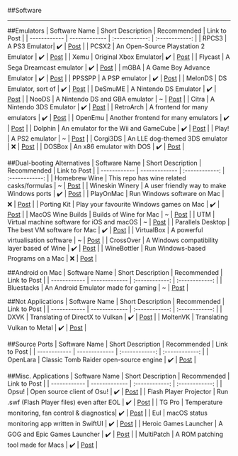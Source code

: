 ##Software
___

##Emulators
| Software Name | Short Description | Recommended | Link to Post |
| ------------ | ------------- | :------------: | :------------: | 
| RPCS3 | A PS3 Emulator| ✔️ | [Post](software/RPCS3.md) |
| PCSX2 | An Open-Source Playstation 2 Emulator | ✔️ | [Post](software/PCSX2.md) |
| Xemu | Original Xbox Emulator| ✔️ | [Post](software/XEMU.md) |
| Flycast | A Sega Dreamcast emulator | ✔️ | [Post](software/FLYCAST.md) |
| mGBA | A Game Boy Advance Emulator | ✔️ | [Post](software/MGBA.md) |
| PPSSPP | A PSP emulator | ✔️ | [Post](software/PPSSPP.md) |
| MelonDS | DS Emulator, sort of | ✔️ | [Post](software/MELONDS.md) |
| DeSmuME | A Nintendo DS Emulator | ✔️ | [Post](software/DESMUME.md) |
| NooDS | A Nintendo DS and GBA emulator | ~ | [Post](software/NOODS.md) |
| Citra | A Nintendo 3DS Emulator | ✔️ | [Post](software/CITRA.md) |
| RetroArch | A frontend for many emulators | ✔️ | [Post](software/RETRO.md) |
| OpenEmu | Another frontend for many emulators | ✔️ | [Post](software/OPEN.md) |
| Dolphin | An emulator for the Wii and GameCube | ✔️ | [Post](software/DOLPHIN.md) |
| Play! | A PS2 emulator | ~ | [Post](software/PLAY.md) |
| Corgi3DS | An LLE dog-themed 3DS emulator | ❌ | [Post](software/CORGI.md) |
| DOSBox | An x86 emulator with DOS | ✔️ | [Post](software/DOSBOX.md) |

##Dual-booting Alternatives
| Software Name | Short Description | Recommended | Link to Post |
| ------------ | ------------- | :------------: | :------------: | 
| Homebrew Wine | This repo has wine related casks/formulas | ~ | [Post](software/HOMEWINE.md) |
| Wineskin Winery | A user friendly way to make Windows ports | ✔️ | [Post](software/WINESKIN.md) |
| PlayOnMac | Run Windows software on Mac | ❌ | [Post](software/PLAYONMAC.md) |
| Porting Kit | Play your favourite Windows games on Mac | ✔️ | [Post](software/PORTINGKIT.md) |
| MacOS Wine Builds | Builds of Wine for Mac | ~ | [Post](software/MACWINE.md) |
| UTM | Virtual machine software for iOS and macOS | ~ | [Post](software/UTM.md) |
| Parallels Desktop | The best VM software for Mac | ✔️ | [Post](software/PARALLEL.md) |
| VirtualBox | A powerful virtualisation software | ~ | [Post](software/VIRTUAL.md) |
| CrossOver | A Windows compatibility layer based of Wine | ✔️ | [Post](software/CROSSOVER.md) |
| WineBottler | Run Windows-based Programs on a Mac | ❌ | [Post](software/WINEBOTTLE.md) |

##Android on Mac
| Software Name | Short Description | Recommended | Link to Post |
| ------------ | ------------- | :------------: | :------------: | 
| Bluestacks | An Android Emulator made for gaming | ~ | [Post](software/BLUESTACKS.md) |

##Not Applications
| Software Name | Short Description | Recommended | Link to Post |
| ------------ | ------------- | :------------: | :------------: |
| DXVK | Translating of DirectX to Vulkan | ✔️ | [Post](software/DXVK.md) |
| MoltenVK | Translating Vulkan to Metal | ✔️ | [Post](software/MOLTENVK.md) |

##Source Ports
| Software Name | Short Description | Recommended | Link to Post |
| ------------ | ------------- | :------------: | :------------: |
| OpenLara | Classic Tomb Raider open-source engine | ✔️ | [Post](software/TOMB.md) |

##Misc. Applications
| Software Name | Short Description | Recommended | Link to Post |
| ------------ | ------------- | :------------: | :------------: |
| Opsu! | Open source client of Osu! | ✔️ | [Post](software/OPSU.md) |
| Flash Player Projector | Run .swf (Flash Player files) even after EOL | ✔️ | [Post](software/FLASH.md) |
| TG Pro | Temperature monitoring, fan control & diagnostics| ✔️ | [Post](software/TGPRO.md) |
| Eul | macOS status monitoring app written in SwiftUI | ✔️ | [Post](software/EUL.md) |
| Heroic Games Launcher | A GOG and Epic Games Launcher | ✔️ | [Post](software/HEROIC.md) |
| MultiPatch | A ROM patching tool made for Macs | ✔️ | [Post](software/MULTI.md) |
